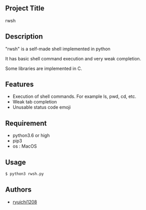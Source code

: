 ## Project Title

rwsh

## Description

"rwsh" is a self-made shell implemented in python

It has basic shell command execution and very weak completion.

Some libraries are implemented in C.

## Features

* Execution of shell commands. For example ls, pwd, cd, etc.
* Weak tab completion
* Unusable status code emoji

## Requirement

* python3.6 or high
* pip3
* os : MacOS

## Usage

``` bash
$ python3 rwsh.py
```

## Authors

* [ryuichi1208](https://github.com/ryuichi1208)
